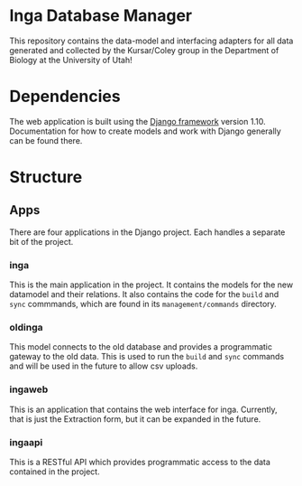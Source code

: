 # Inga Database Manager
This repository contains the data-model and interfacing adapters for all data generated and collected by the Kursar/Coley group in the Department of Biology at the University of Utah!

# Dependencies
The web application is built using the [Django framework](http://djangoproject.org) version 1.10. Documentation for how to create models and work with Django generally can be found there.

# Structure
## Apps
There are four applications in the Django project. Each handles a separate bit of the project.

### inga
This is the main application in the project. It contains the models for the new datamodel and their relations. It also contains the code for the `build` and  `sync` commmands, which are found in its `management/commands` directory. 

### oldinga
This model connects to the old database and provides a programmatic gateway to the old data. This is used to run the `build` and `sync` commands and will be used in the future to allow csv uploads. 

### ingaweb
This is an application that contains the web interface for inga. Currently, that is just the Extraction form, but it can be expanded in the future.

### ingaapi
This is a RESTful API which provides programmatic access to the data contained in the project. 
